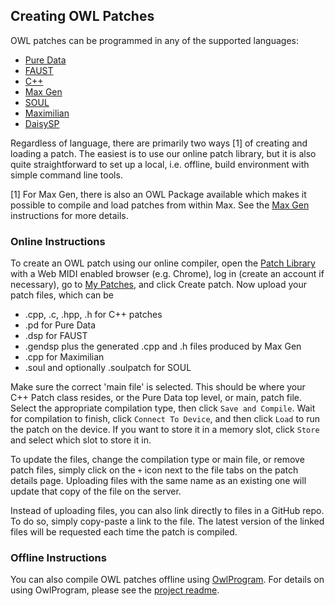 ## Creating OWL Patches

OWL patches can be programmed in any of the supported languages:
* [Pure Data](PureData)
* [FAUST](Faust)
* [C++](CPlusPlus)
* [Max Gen](MaxGen)
* [SOUL](Soul)
* [Maximilian](Maximilian)
* [DaisySP](DaisySP)

Regardless of language, there are primarily two ways [1] of creating and loading a patch. The easiest is to use our online patch library, but it is also quite straightforward to set up a local, i.e. offline, build environment with simple command line tools.

[1] For Max Gen, there is also an OWL Package available which makes it possible to compile and load patches from within Max. See the [Max Gen](MaxGen) instructions for more details.

### Online Instructions
To create an OWL patch using our online compiler, open the [Patch Library](https://www.rebeltech.org/patch-library/) with a Web MIDI enabled browser (e.g. Chrome), log in (create an account if necessary), go to [My Patches](https://www.rebeltech.org/patch-library/patches/my-patches/), and click Create patch. Now upload your patch files, which can be
* .cpp, .c, .hpp, .h for C++ patches
* .pd for Pure Data
* .dsp for FAUST
* .gendsp plus the generated .cpp and .h files produced by Max Gen
* .cpp for Maximilian
* .soul and optionally .soulpatch for SOUL

Make sure the correct 'main file' is selected. This should be where your C++ Patch class resides, or the Pure Data top level, or main, patch file. Select the appropriate compilation type, then click `Save and Compile`. Wait for compilation to finish, click `Connect To Device`, and then click `Load` to run the patch on the device. If you want to store it in a memory slot, click `Store` and select which slot to store it in.

To update the files, change the compilation type or main file, or remove patch files, simply click on the `+` icon next to the file tabs on the patch details page. Uploading files with the same name as an existing one will update that copy of the file on the server.

Instead of uploading files, you can also link directly to files in a GitHub repo. To do so, simply copy-paste a link to the file. The latest version of the linked files will be requested each time the patch is compiled.

### Offline Instructions
You can also compile OWL patches offline using [OwlProgram](https://github.com/pingdynasty/OwlProgram). For details on using OwlProgram, please see the [project readme](https://github.com/pingdynasty/OwlProgram/blob/develop/README.md).
